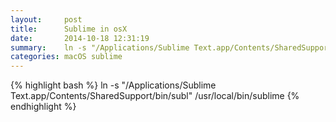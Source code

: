 ```yaml
---
layout:     post
title:      Sublime in osX
date:       2014-10-18 12:31:19
summary:    ln -s "/Applications/Sublime Text.app/Contents/SharedSupport/bin/subl" /usr/local/bin/sublime
categories: macOS sublime
---
```


{% highlight bash %}
  ln -s "/Applications/Sublime Text.app/Contents/SharedSupport/bin/subl" /usr/local/bin/sublime
{% endhighlight %}